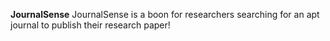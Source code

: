 **JournalSense**
JournalSense is a boon for researchers searching for an apt journal to publish their research paper!
